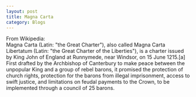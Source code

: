 ```yaml
---
layout: post
title: Magna Carta
category: Blogs
---
```

From Wikipedia: <br/>
Magna Carta (Latin: "the Great Charter"), also called Magna Carta Libertatum (Latin: "the Great Charter of the Liberties"), is a charter issued by King John of England at Runnymede, near Windsor, on 15 June 1215.[a] First drafted by the Archbishop of Canterbury to make peace between the unpopular King and a group of rebel barons, it promised the protection of church rights, protection for the barons from illegal imprisonment, access to swift justice, and limitations on feudal payments to the Crown, to be implemented through a council of 25 barons.
